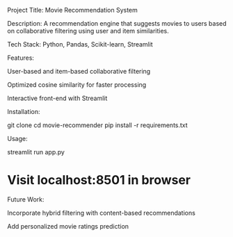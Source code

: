 Project Title: Movie Recommendation System

Description:
A recommendation engine that suggests movies to users based on collaborative filtering using user and item similarities.

Tech Stack:
Python, Pandas, Scikit-learn, Streamlit

Features:

User-based and item-based collaborative filtering

Optimized cosine similarity for faster processing

Interactive front-end with Streamlit

Installation:

git clone <repo-link>
cd movie-recommender
pip install -r requirements.txt


Usage:

streamlit run app.py
# Visit localhost:8501 in browser


Future Work:

Incorporate hybrid filtering with content-based recommendations

Add personalized movie ratings prediction
